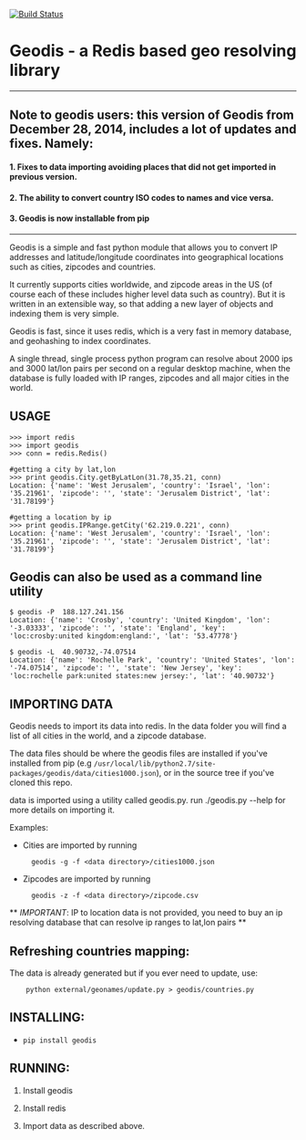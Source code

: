 [![Build Status](https://travis-ci.org/doat/geodis.svg?branch=master)](https://travis-ci.org/doat/geodis)

# Geodis - a Redis based geo resolving library


* * *

##  Note to geodis users: this version of Geodis from December 28, 2014, includes a lot of updates and fixes. Namely:

#### 1. Fixes to data importing avoiding places that did not get imported in previous version.
 
#### 2. The ability to convert country ISO codes to names and vice versa.

#### 3. Geodis is now installable from pip


* * * * * *

Geodis is a simple and fast python module that allows you to convert IP addresses and latitude/longitude
coordinates into geographical locations such as cities, zipcodes and countries.

It currently supports cities worldwide, and zipcode areas in the US (of course each of these includes higher level data such as country).
But it is written in an extensible way, so that adding a new layer of objects and indexing them is very simple.

Geodis is fast, since it uses redis, which is a very fast in memory database, and geohashing to index coordinates.

A single thread, single process python program can resolve about 2000 ips and 3000 lat/lon pairs per second on
a regular desktop machine, when the database is fully loaded with IP ranges, zipcodes and all major cities in the world.


USAGE
------------------------
    >>> import redis
    >>> import geodis
    >>> conn = redis.Redis()

    #getting a city by lat,lon
    >>> print geodis.City.getByLatLon(31.78,35.21, conn)
    Location: {'name': 'West Jerusalem', 'country': 'Israel', 'lon': '35.21961', 'zipcode': '', 'state': 'Jerusalem District', 'lat': '31.78199'}

    #getting a location by ip
    >>> print geodis.IPRange.getCity('62.219.0.221', conn)
    Location: {'name': 'West Jerusalem', 'country': 'Israel', 'lon': '35.21961', 'zipcode': '', 'state': 'Jerusalem District', 'lat': '31.78199'}


Geodis can also be used as a command line utility
------------------------
    $ geodis -P  188.127.241.156
    Location: {'name': 'Crosby', 'country': 'United Kingdom', 'lon': '-3.03333', 'zipcode': '', 'state': 'England', 'key': 'loc:crosby:united kingdom:england:', 'lat': '53.47778'}

    $ geodis -L  40.90732,-74.07514
    Location: {'name': 'Rochelle Park', 'country': 'United States', 'lon': '-74.07514', 'zipcode': '', 'state': 'New Jersey', 'key': 'loc:rochelle park:united states:new jersey:', 'lat': '40.90732'}

IMPORTING DATA
------------------------
Geodis needs to import its data into redis. In the data folder you will find a list of all cities in the world, and a zipcode database.

The data files should be where the geodis files are installed if you've installed from pip (e.g `/usr/local/lib/python2.7/site-packages/geodis/data/cities1000.json`), or in the source tree if you've cloned this repo.

data is imported using a utility called geodis.py. run ./geodis.py --help for more details on importing it.

Examples:

* Cities are imported by running
      
        geodis -g -f <data directory>/cities1000.json
    
* Zipcodes are imported by running
     
        geodis -z -f <data directory>/zipcode.csv


** *IMPORTANT*: IP to location data is not provided, you need to buy an ip resolving database that can resolve ip ranges to lat,lon pairs **

Refreshing countries mapping:
------------------------
The data is already generated but if you ever need to update, use:

        python external/geonames/update.py > geodis/countries.py


INSTALLING:
------------------------

* `pip install geodis`


RUNNING:
------------------------
1. Install geodis

2. Install redis

3. Import data as described above.

